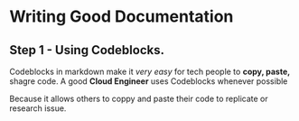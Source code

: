 # Writing Good Documentation

## Step 1 - Using Codeblocks.

Codeblocks in markdown make it *very easy* for tech people to **copy, paste,** shagre code.
A good __Cloud Engineer__ uses Codeblocks whenever possible

Because it allows others to coppy and paste their code to replicate or research issue.
